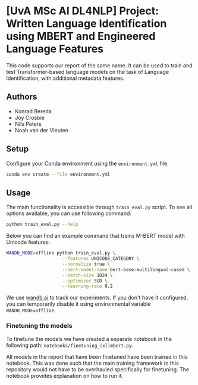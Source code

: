 # [UvA MSc AI DL4NLP] Project: Written Language Identification using MBERT and Engineered Language Features

This code supports our report of the same name. It can be used to train and test Transformer-based language models on the task of Language Identification, with additional metadata features.

## Authors

- Konrad Bereda
- Joy Crosbie
- Nils Peters
- Noah van der Vleuten

## Setup

Configure your Conda environment using the `environment.yml` file.
```bash
conda env create --file environment.yml
```

## Usage
The main functionality is accessible through `train_eval.py` script. To see all options available, you can use following command:
```bash
python train_eval.py --help
```
Below you can find an example command that trains M-BERT model with Unicode features:
```bash
WANDB_MODE=offline python train_eval.py \
                     --features UNICODE_CATEGORY \
                     --normalize true \
                     --bert-model-name bert-base-multilingual-cased \
                     --batch-size 1024 \
                     --optimizer SGD \
                     --learning-rate 0.2
```
We use [wandb.ai](https://wandb.ai) to track our experiments. If you don't have it configured, you can temporarily disable it using environmental variable `WANDB_MODE=offline`.
### Finetuning the models
To finetune the models we have created a separate notebook in the following path: `notebooks/finetuning_(xl)mbert.py`.

All models in the report that have been finetuned have been trained in this notebook. 
This was done such that the main training framework in this repository would not have to be overhauled specifically for finetuning.
The notebook provides explanation on how to run it.